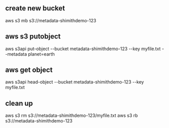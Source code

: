 ## create new bucket
aws s3 mb s3://metadata-shimithdemo-123

## aws s3 putobject
aws s3api put-object --bucket metadata-shimithdemo-123 --key myfile.txt --metadata planet=earth

## aws get object
aws s3api head-object --bucket metadata-shimithdemo-123 --key myfile.txt

## clean up
aws s3 rm s3://metadata-shimithdemo-123/myfile.txt
aws s3 rb s3://metadata-shimithdemo-123